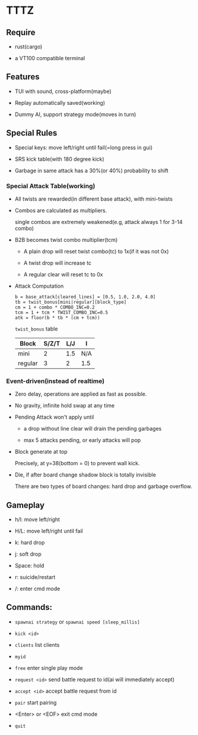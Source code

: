 # TTTZ

## Require

* rust(cargo)

* a VT100 compatible terminal

## Features

* TUI with sound, cross-platform(maybe)

* Replay automatically saved(working)

* Dummy AI, support strategy mode(moves in turn)

## Special Rules

* Special keys: move left/right until fail(=long press in gui)

* SRS kick table(with 180 degree kick)

* Garbage in same attack has a 30%(or 40%) probability to shift

### Special Attack Table(working)

* All twists are rewarded(in different base attack), with mini-twists

* Combos are calculated as multipliers.

	single combos are extremely weakened(e.g, attack always 1 for 3-14 combo)

* B2B becomes twist combo multiplier(tcm)

	* A plain drop will reset twist combo(tc) to 1x(if it was not 0x)

	* A twist drop will increase tc

	* A regular clear will reset tc to 0x

* Attack Computation

	```
	b = base_attack[cleared_lines] = [0.5, 1.0, 2.0, 4.0]
	tb = twist_bonus[mini|regular][block_type]
	cm = 1 + combo * COMBO_INC=0.2
	tcm = 1 + tcm * TWIST_COMBO_INC=0.5
	atk = floor(b * tb * (cm + tcm))
	```

	`twist_bonus` table

	Block | S/Z/T | L/J | I
	--- | --- | --- | ---
	mini | 2 | 1.5 | N/A
	regular | 3 | 2 | 1.5

### Event-driven(instead of realtime)

* Zero delay, operations are applied as fast as possible.

* No gravity, infinite hold swap at any time

* Pending Attack won't apply until

	* a drop without line clear will drain the pending garbages

	* max 5 attacks pending, or early attacks will pop

* Block generate at top

	Precisely, at y=38(bottom = 0) to prevent wall kick.

* Die, if after board change shadow block is totally invisible

	There are two types of board changes: hard drop and garbage overflow.

## Gameplay

* h/l: move left/right

* H/L: move left/right until fail

* k: hard drop

* j: soft drop

* Space: hold

* r: suicide/restart

* /: enter cmd mode

## Commands:

* `spawnai strategy` or `spawnai speed [sleep_millis]`

* `kick <id>`

* `clients` list clients

* `myid`

* `free` enter single play mode

* `request <id>` send battle request to id(ai will immediately accept)

* `accept <id>` accept battle request from id

* `pair` start pairing

* \<Enter\> or \<EOF\> exit cmd mode

* `quit`
